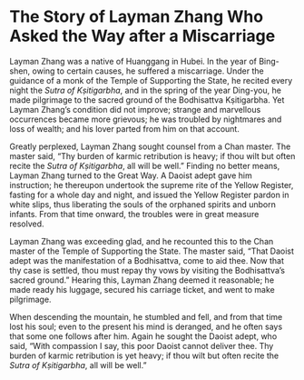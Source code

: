 # The Story of Layman Zhang Who Asked the Way after a Miscarriage

Layman Zhang was a native of Huanggang in Hubei. In the year of Bing-shen, owing to certain causes, he suffered a miscarriage. Under the guidance of a monk of the Temple of Supporting the State, he recited every night the *Sutra of Kṣitigarbha*, and in the spring of the year Ding-you, he made pilgrimage to the sacred ground of the Bodhisattva Kṣitigarbha. Yet Layman Zhang’s condition did not improve; strange and marvellous occurrences became more grievous; he was troubled by nightmares and loss of wealth; and his lover parted from him on that account.

Greatly perplexed, Layman Zhang sought counsel from a Chan master. The master said, “Thy burden of karmic retribution is heavy; if thou wilt but often recite the *Sutra of Kṣitigarbha*, all will be well.” Finding no better means, Layman Zhang turned to the Great Way. A Daoist adept gave him instruction; he thereupon undertook the supreme rite of the Yellow Register, fasting for a whole day and night, and issued the Yellow Register pardon in white slips, thus liberating the souls of the orphaned spirits and unborn infants. From that time onward, the troubles were in great measure resolved.

Layman Zhang was exceeding glad, and he recounted this to the Chan master of the Temple of Supporting the State. The master said, “That Daoist adept was the manifestation of a Bodhisattva, come to aid thee. Now that thy case is settled, thou must repay thy vows by visiting the Bodhisattva’s sacred ground.” Hearing this, Layman Zhang deemed it reasonable; he made ready his luggage, secured his carriage ticket, and went to make pilgrimage.

When descending the mountain, he stumbled and fell, and from that time lost his soul; even to the present his mind is deranged, and he often says that some one follows after him. Again he sought the Daoist adept, who said, “With compassion I say, this poor Daoist cannot deliver thee. Thy burden of karmic retribution is yet heavy; if thou wilt but often recite the *Sutra of Kṣitigarbha*, all will be well.”
